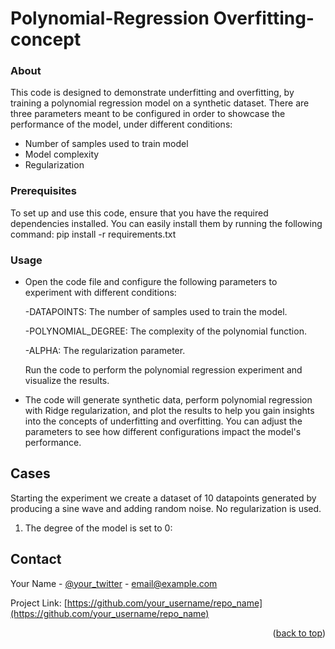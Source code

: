 # Polynomial-Regression Overfitting-concept

<a name="readme-top"></a>

### About
This code is designed to demonstrate underfitting and overfitting, by training a polynomial regression model on a synthetic dataset. There are three parameters meant to be configured in order to showcase the performance of the model, under different conditions:
* Number of samples used to train model
* Model complexity
* Regularization

### Prerequisites

To set up and use this code, ensure that you have the required dependencies installed. You can easily install them by running the following command:
pip install -r requirements.txt

### Usage
* Open the code file and configure the following parameters to experiment with different conditions:

  -DATAPOINTS: The number of samples used to train the model.
  
  -POLYNOMIAL_DEGREE: The complexity of the polynomial function.
  
  -ALPHA: The regularization parameter.
  
  Run the code to perform the polynomial regression experiment and visualize the results.

* The code will generate synthetic data, perform polynomial regression with Ridge regularization, and plot the results to help you gain insights into the concepts of underfitting and overfitting. You can adjust    the parameters to see how different configurations impact the model's performance.


## Cases
Starting the experiment we create a dataset of 10 datapoints generated by producing a sine wave and adding random noise. No regularization is used.

1. The degree of the model is set to 0:

<!-- CONTACT -->
## Contact

Your Name - [@your_twitter](https://twitter.com/your_username) - email@example.com

Project Link: [https://github.com/your_username/repo_name](https://github.com/your_username/repo_name)

<p align="right">(<a href="#readme-top">back to top</a>)</p>
